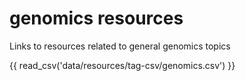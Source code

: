 # genomics resources

Links to resources related to general genomics topics

{{ read_csv('data/resources/tag-csv/genomics.csv') }}